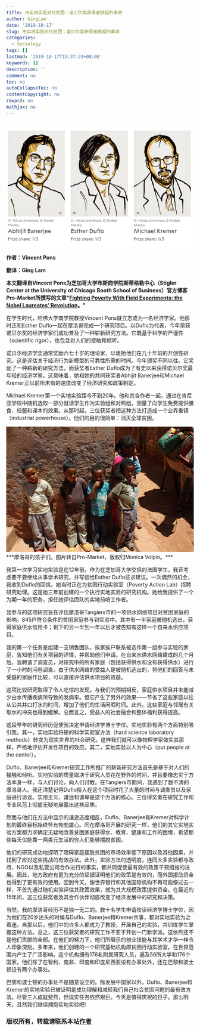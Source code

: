 ```yaml
---
title: 用实地实验对抗贫困：诺贝尔奖获得者掀起的革命
author: GingLam
date: '2019-10-17'
slug: 用实地实验对抗贫困：诺贝尔奖获得者掀起的革命
categories:
  - Sociology
tags: []
lastmod: '2019-10-17T15:37:24+08:00'
keywords: []
description: ''
comment: no
toc: no
autoCollapseToc: no
contentCopyright: no
reward: no
mathjax: no
---
```

<div align=center><img src="https://raw.githubusercontent.com/GingLam/Storage/master/Nobel-prize-winners.png"></div>
<div align=center>
</div>

**作者：Vincent Pons**

**翻译：Ging Lam**

**本文翻译自Vincent Pons为芝加哥大学布斯商学院斯蒂格勒中心（Stigler Center at the University of Chicago Booth School of Business）官方博客Pro-Market所撰写的文章“[Fighting Poverty With Field Experiments: the Nobel Laureates’ Revolution](https://promarket.org/fighting-poverty-with-field-experiments-the-nobel-laureates-revolution/?utm_campaign=shareaholic&utm_medium=facebook&utm_source=socialnetwork&fbclid=IwAR0GzCAZJW8DQ_ldVRoj9JeNjh9hEZjCrGpBvLO5voPZ_LV1b4m_ei9SJEU)。"**

在学生时代，哈佛大学商学院教授Vincent Pons就立志成为一名经济学家。他那时正和Esther Duflo一起在摩洛哥完成一个研究项目。以Duflo为代表，今年荣获诺贝尔奖的经济学家们成功普及了一种崭新研究方法。它既基于科学的严谨性（scientific rigor），也包含对人们的接触和倾听。

<!--more-->

诺贝尔经济学奖通常奖励六七十岁的理论家，以褒扬他们在几十年前的开创性研究。这是评估关于经济行为新模型的可靠性所需的时间。今年颁奖不同以往。它奖励了一种崭新的研究方法，而获奖者Esther Duflo成为了有史以来获得诺贝尔奖最年轻的经济学家。这意味着，她和她的共同获奖者Abhijit Banerjee和Michael Kremer正以前所未有的速度改变了经济研究和政策制定。

Michael Kremer第一个实地实验距今不到20年。他和其合作者一起，通过在肯尼亚学校中随机选取一部分就读学生作为实验组和对照组，测量了向学生免费提供膳食、校服和课本的效果。从那时起，三位获奖者把这种方法打造成一个业界重镇（industrial powerhouse）。他们的目的很简单：消灭全球贫困。

<div align=center><img src="https://raw.githubusercontent.com/GingLam/Storage/master/morocco-999391_960_720.jpg"></div>
<div align=center>
</div>
***摩洛哥的孩子们。图片转自Pro-Market，版权归Monica Volpin。***

我第一次学习实地实验是在12年前。作为在芝加哥大学交换的法国学生，我正考虑要不要继续从事学术研究，并写信给Esther Duflo征求建议。一次偶然的机会，我收到Duflo的回信。她当时正在为贫困行动实验室（Poverty Action Lab）招聘研究助理。这是她三年前创建的一个执行实地实验的研究机构。她给我提供了一个为期一年的职务，担任她评估团队的实地前哨工作者。

我参与的这项研究旨在评估摩洛哥Tangiers市的一项供水网络项目对贫困家庭的影响。845户符合条件的贫困家庭参与到实验中。其中有一半家庭被随机选出，获得家庭供水信用卡；剩下的另一半到一年以后才被告知有这样一个自来水供应项目。

我的第一个任务是组建一支销售团队，挨家挨户联系被选作第一组参与实验的家庭，告知他们有关项目的详情，并帮助他们申请。在自来水供水网络建成的几个月后，我聘请了调查员，对研究中的所有家庭（包括获得供水和没有获得供水）进行了一小时的问卷调查。由于供水网络的受益人是被随机选出的，将他们的回答与未受益的家庭作比较，可以直接评估供水项目的效益。

这项比较研究取得了令人吃惊的发现。与我们的预期相反，家庭供水项目并未能减少由水传播疾病所导致的发病率。但它产生了另外的效果——节省了这些家庭以往从公共井口打水的时间，增加了他们的生活闲暇时间。此外，这些家庭与邻居有关取水的冲突也得到缓解。总而言之，受益人的社会融合和整体福利获得提高。

这段早年的研究经历促使我决定申请经济学博士学位。实地实验有两个方面特别吸引我。其一，实地实验将硬的科学实验室方法（hard science laboratory methods）转变为现实世界的社会研究。这样我们就可以像物理学家做实验那样，严格地评估开发性项目的效应。其二，实地实验以人为中心（put people at the center）。

Duflo、Banerjee和Kremer研究工作所推广的崭新研究方法首先是基于对人们的接触和倾听。实地实验的质量取决于研究人员花在野外的时间，并且要像忠实于方法本身一样，与人们讨论，向人们讨教。在Tangiers市期间，我遇到了数不清的摩洛哥人。我还清楚记得Duflo投入在这个项目时花了大量的时间与调查员以及家庭进行访谈。实用主义、谦逊和谦卑是这个方法的核心。三位得奖者在研究工作和专业风范上彻底无疑地展露出这些品质。

然而与他们在方法中显示的谦逊态度相反，Duflo、Banerjee和Kremer对科学计划的最终目标始终怀有勃勃雄心。同在摩洛哥开展的研究一样，他们的其它实地实验方案都力求确定无疑地改善贫困家庭获得水、教育、健康和工作的困境，希望那些每天仅能靠一两美元生活的穷人们能够摆脱贫困。

他们的研究成功地探明了阻碍家庭摆脱贫困的市场效率低下原因以及其他因素，并找到了应对这些挑战的有效办法。此外，实验方法的透明度，连同大多实验都与政府、NGO以及私营公司合作进行的事实，都共同促使最有效的政策干预措施的进展。因此，地方政府有更为充分的证据证明他们的政策是有效的，而外国援助资金也得到了更有效的使用。回到今天，像世界银行和其他国际机构不再可能像过去一样，不首先通过随机实验评估其政策效果，就为其大规模政策提供资金。在最近的15年间，这三位获奖者及其合作伙伴彻底改变了经济发展中的研究和决策。

当然，我的摩洛哥经历不是独一无二的。数十名学生申请攻读经济学博士学位，因为他们在20岁出头的时候与Duflo、Banerjee和Kremer共事，都对实地实验为之着迷。自那以后，他们中的许多人都成为了教授，开展自己的实验，并训练学生掌握这种方法。总之，这三位获奖者的研究工作不亚于开创一门新学派。这依然还不是他们贡献的全部。在他们的努力下，他们所展示的创业技能与其学术才华一样令人印象深刻。多年来，他们创建的一个研究基础机构即贫困行动实验室，在世界范围内产生了广泛影响。这个机构拥有176名附属研究人员，遍及56所大学和176个国家。他们除了在智利、南非、印度和印度尼西亚设有办事处外，还在巴黎和波士顿设有两个办事处。

巴黎和波士顿的办事处不是随意设立的。除发展中国家以外，Duflo、Banerjee和Kremer的实地实验已被证明是成功理解和减轻我们自己社会贫困问题的最有效方法。尽管三人成就斐然，但现实任务依然艰巨。今天是值得庆祝的日子。那么明天，且然我们继续拥抱实地实验吧!

### 版权所有，转载请联系本站[作者](mailto:linj83@mail2.sysu.edu.cn)